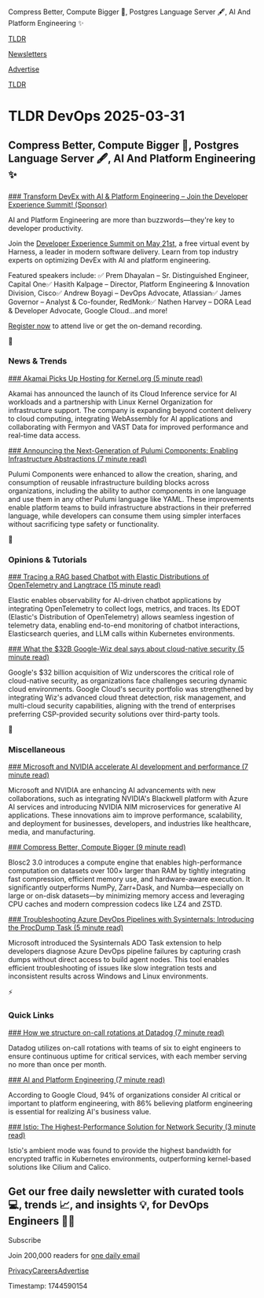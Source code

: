 Compress Better, Compute Bigger 🤏, Postgres Language Server 🖋️, AI And Platform Engineering ✨

[TLDR](/)

[Newsletters](/newsletters)

[Advertise](https://advertise.tldr.tech/)

[TLDR](/)

# TLDR DevOps 2025-03-31

## Compress Better, Compute Bigger 🤏, Postgres Language Server 🖋️, AI And Platform Engineering ✨

### 

[### Transform DevEx with AI & Platform Engineering – Join the Developer Experience Summit! (Sponsor)](https://www.harness.io/event/developer-experience-summit?campaign_id=701Uw00000NsQDBIA3&amp;utm_source=tldr&amp;utm_medium=email-paid)

AI and Platform Engineering are more than buzzwords—they're key to developer productivity.

Join the [Developer Experience Summit on May 21st](https://www.harness.io/event/developer-experience-summit?campaign_id=701Uw00000NsQDBIA3&utm_source=tldr&utm_medium=email-paid), a free virtual event by Harness, a leader in modern software delivery. Learn from top industry experts on optimizing DevEx with AI and platform engineering.

Featured speakers include: ✅ Prem Dhayalan – Sr. Distinguished Engineer, Capital One✅ Hasith Kalpage – Director, Platform Engineering & Innovation Division, Cisco✅ Andrew Boyagi – DevOps Advocate, Atlassian✅ James Governor – Analyst & Co-founder, RedMonk✅ Nathen Harvey – DORA Lead & Developer Advocate, Google Cloud...and more!

[Register now](https://www.harness.io/event/developer-experience-summit?campaign_id=701Uw00000NsQDBIA3&utm_source=tldr&utm_medium=email-paid) to attend live or get the on-demand recording.

📱

### News & Trends

[### Akamai Picks Up Hosting for Kernel.org (5 minute read)](https://thenewstack.io/akamai-picks-up-hosting-for-kernel-org/?utm_source=tldrdevops)

Akamai has announced the launch of its Cloud Inference service for AI workloads and a partnership with Linux Kernel Organization for infrastructure support. The company is expanding beyond content delivery to cloud computing, integrating WebAssembly for AI applications and collaborating with Fermyon and VAST Data for improved performance and real-time data access.

[### Announcing the Next-Generation of Pulumi Components: Enabling Infrastructure Abstractions (7 minute read)](https://www.pulumi.com/blog/pulumi-components/?utm_source=tldrdevops)

Pulumi Components were enhanced to allow the creation, sharing, and consumption of reusable infrastructure building blocks across organizations, including the ability to author components in one language and use them in any other Pulumi language like YAML. These improvements enable platform teams to build infrastructure abstractions in their preferred language, while developers can consume them using simpler interfaces without sacrificing type safety or functionality.

🚀

### Opinions & Tutorials

[### Tracing a RAG based Chatbot with Elastic Distributions of OpenTelemetry and Langtrace (15 minute read)](https://www.elastic.co/observability-labs/blog/openai-tracing-langtrace-elastic?utm_source=tldrdevops)

Elastic enables observability for AI-driven chatbot applications by integrating OpenTelemetry to collect logs, metrics, and traces. Its EDOT (Elastic's Distribution of OpenTelemetry) allows seamless ingestion of telemetry data, enabling end-to-end monitoring of chatbot interactions, Elasticsearch queries, and LLM calls within Kubernetes environments.

[### What the $32B Google-Wiz deal says about cloud-native security (5 minute read)](https://www.techtarget.com/searchsecurity/opinion/What-the-32B-Google-Wiz-deal-says-about-cloud-native-security?utm_source=tldrdevops)

Google's $32 billion acquisition of Wiz underscores the critical role of cloud-native security, as organizations face challenges securing dynamic cloud environments. Google Cloud's security portfolio was strengthened by integrating Wiz's advanced cloud threat detection, risk management, and multi-cloud security capabilities, aligning with the trend of enterprises preferring CSP-provided security solutions over third-party tools.

🎁

### Miscellaneous

[### Microsoft and NVIDIA accelerate AI development and performance (7 minute read)](https://azure.microsoft.com/en-us/blog/microsoft-and-nvidia-accelerate-ai-development-and-performance/?utm_source=tldrdevops)

Microsoft and NVIDIA are enhancing AI advancements with new collaborations, such as integrating NVIDIA's Blackwell platform with Azure AI services and introducing NVIDIA NIM microservices for generative AI applications. These innovations aim to improve performance, scalability, and deployment for businesses, developers, and industries like healthcare, media, and manufacturing.

[### Compress Better, Compute Bigger (9 minute read)](https://ironarray.io/blog/compute-bigger?utm_source=tldrdevops)

Blosc2 3.0 introduces a compute engine that enables high-performance computation on datasets over 100× larger than RAM by tightly integrating fast compression, efficient memory use, and hardware-aware execution. It significantly outperforms NumPy, Zarr+Dask, and Numba—especially on large or on-disk datasets—by minimizing memory access and leveraging CPU caches and modern compression codecs like LZ4 and ZSTD.

[### Troubleshooting Azure DevOps Pipelines with Sysinternals: Introducing the ProcDump Task (5 minute read)](https://medium.com/@marioh_78322/troubleshooting-azure-devops-pipelines-with-sysinternals-introducing-the-procdump-task-1f61a61a1959?utm_source=tldrdevops)

Microsoft introduced the Sysinternals ADO Task extension to help developers diagnose Azure DevOps pipeline failures by capturing crash dumps without direct access to build agent nodes. This tool enables efficient troubleshooting of issues like slow integration tests and inconsistent results across Windows and Linux environments.

⚡️

### Quick Links

[### How we structure on-call rotations at Datadog (7 minute read)](https://www.datadoghq.com/blog/on-call-rotations/?utm_source=tldrdevops)

Datadog utilizes on-call rotations with teams of six to eight engineers to ensure continuous uptime for critical services, with each member serving no more than once per month.

[### AI and Platform Engineering (7 minute read)](https://platformengineering.org/blog/ai-and-platform-engineering?utm_source=tldrdevops)

According to Google Cloud, 94% of organizations consider AI critical or important to platform engineering, with 86% believing platform engineering is essential for realizing AI's business value.

[### Istio: The Highest-Performance Solution for Network Security (3 minute read)](https://www.cncf.io/blog/2025/03/27/istio-the-highest-performance-solution-for-network-security/?utm_source=tldrdevops)

Istio's ambient mode was found to provide the highest bandwidth for encrypted traffic in Kubernetes environments, outperforming kernel-based solutions like Cilium and Calico.

## Get our free daily newsletter with curated tools 💻, trends 📈, and insights 💡, for DevOps Engineers 👨‍💻

Subscribe

Join 200,000 readers for [one daily email](/api/latest/devops)

[Privacy](/privacy)[Careers](https://jobs.ashbyhq.com/tldr.tech)[Advertise](/devops/advertise)

Timestamp: 1744590154